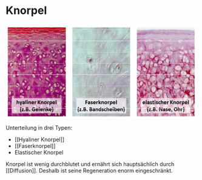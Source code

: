 # Knorpel

![](attachments/Knorpeltypen.png)

Unterteilung in drei Typen:

- [[Hyaliner Knorpel]]
- [[Faserknorpel]]
- Elastischer Knorpel

Knorpel ist wenig durchblutet und ernährt sich hauptsächlich durch [[Diffusion]]. Deshalb ist seine Regeneration enorm eingeschränkt.
